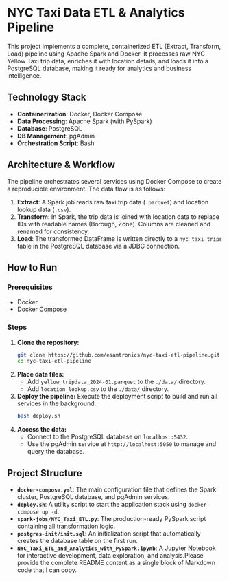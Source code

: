 # NYC Taxi Data ETL & Analytics Pipeline

This project implements a complete, containerized ETL (Extract, Transform, Load) pipeline using Apache Spark and Docker. It processes raw NYC Yellow Taxi trip data, enriches it with location details, and loads it into a PostgreSQL database, making it ready for analytics and business intelligence.

## Technology Stack

* **Containerization**: Docker, Docker Compose
* **Data Processing**: Apache Spark (with PySpark)
* **Database**: PostgreSQL
* **DB Management**: pgAdmin
* **Orchestration Script**: Bash

## Architecture & Workflow

The pipeline orchestrates several services using Docker Compose to create a reproducible environment. The data flow is as follows:

1.  **Extract**: A Spark job reads raw taxi trip data (`.parquet`) and location lookup data (`.csv`).
2.  **Transform**: In Spark, the trip data is joined with location data to replace IDs with readable names (Borough, Zone). Columns are cleaned and renamed for consistency.
3.  **Load**: The transformed DataFrame is written directly to a `nyc_taxi_trips` table in the PostgreSQL database via a JDBC connection.

## How to Run

### Prerequisites

* Docker
* Docker Compose

### Steps

1.  **Clone the repository:**
    ```bash
    git clone https://github.com/esamtronics/nyc-taxi-etl-pipeline.git
    cd nyc-taxi-etl-pipeline
    ```
2.  **Place data files:**
    * Add `yellow_tripdata_2024-01.parquet` to the `./data/` directory.
    * Add `location_lookup.csv` to the `./data/` directory.
3.  **Deploy the pipeline:**
    Execute the deployment script to build and run all services in the background.
    ```bash
    bash deploy.sh
    ```
4.  **Access the data:**
    * Connect to the PostgreSQL database on `localhost:5432`.
    * Use the pgAdmin service at `http://localhost:5050` to manage and query the database.

## Project Structure

* **`docker-compose.yml`**: The main configuration file that defines the Spark cluster, PostgreSQL database, and pgAdmin services.
* **`deploy.sh`**: A utility script to start the application stack using `docker-compose up -d`.
* **`spark-jobs/NYC_Taxi_ETL.py`**: The production-ready PySpark script containing all transformation logic.
* **`postgres-init/init.sql`**: An initialization script that automatically creates the database table on the first run.
* **`NYC_Taxi_ETL_and_Analytics_with_PySpark.ipynb`**: A Jupyter Notebook for interactive development, data exploration, and analysis.Please provide the complete README content as a single block of Markdown code that I can copy.

